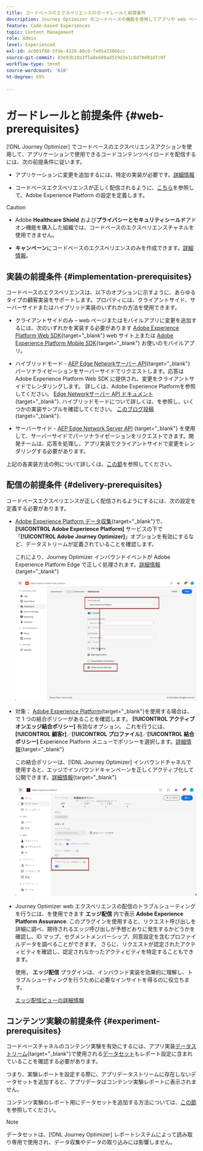 ```yaml
---
title: コードベースのエクスペリエンスのガードレールと前提条件
description: Journey Optimizer のコードベースの機能を使用してアプリや web ページを編集できるようにするには、このページの前提条件に従います
feature: Code-based Experiences
topic: Content Management
role: Admin
level: Experienced
exl-id: ac901f88-5fde-4220-88c6-fe05433866cc
source-git-commit: 83e93b18a3f5a8e688ad519d3e1c0d70d91dfc9f
workflow-type: tm+mt
source-wordcount: '610'
ht-degree: 65%

---
```


# ガードレールと前提条件 {#web-prerequisites}

[!DNL Journey Optimizer] でコードベースのエクスペリエンスアクションを使用して、アプリケーションで使用できるコードコンテンツペイロードを配信するには、次の前提条件に従います。

* アプリケーションに変更を追加するには、特定の実装が必要です。[詳細情報](#implementation-prerequisites)

* コードベースエクスペリエンスが正しく配信されるように、[こちら](#delivery-prerequisites)を参照して、Adobe Experience Platform の設定を定義します。

>[!CAUTION]
>
>* Adobe **Healthcare Shield** および&#x200B;**プライバシーとセキュリティシールド**&#x200B;アドオン機能を購入した組織では、コードベースのエクスペリエンスチャネルを使用できません。
>
>* **キャンペーン**&#x200B;にコードベースのエクスペリエンスのみを作成できます。[詳細情報](../campaigns/create-campaign.md#configure)。


## 実装の前提条件 {#implementation-prerequisites}

コードベースのエクスペリエンスは、以下のオプションに示すように、あらゆるタイプの顧客実装をサポートします。プロパティには、クライアントサイド、サーバーサイドまたはハイブリッド実装のいずれかの方法を使用できます。

* クライアントサイドのみ – web ページまたはモバイルアプリに変更を追加するには、次のいずれかを実装する必要があります [Adobe Experience Platform Web SDK](https://experienceleague.adobe.com/docs/platform-learn/implement-web-sdk/overview.html?lang=ja){target="_blank"} web サイト上または [Adobe Experience Platform Mobile SDK](https://developer.adobe.com/client-sdks/documentation/){target="_blank"} お使いのモバイルアプリ。

* ハイブリッドモード - [AEP Edge Networkサーバー API](https://experienceleague.adobe.com/docs/experience-platform/edge-network-server-api/data-collection/interactive-data-collection.html?lang=ja){target="_blank"} パーソナライゼーションをサーバーサイドでリクエストします。応答はAdobe Experience Platform Web SDK に提供され、変更をクライアントサイドでレンダリングします。 詳しくは、Adobe Experience Platformを参照してください。 [Edge Networkサーバー API ドキュメント](https://experienceleague.adobe.com/docs/experience-platform/edge-network-server-api/overview.html?lang=ja){target="_blank"}. ハイブリッドモードについて詳しくは、を参照し、いくつかの実装サンプルを確認してください。 [このブログ投稿](https://blog.developer.adobe.com/hybrid-personalization-in-the-adobe-experience-platform-web-sdk-6a1bb674bf41){target="_blank"}.

* サーバーサイド - [AEP Edge Network Server API](https://experienceleague.adobe.com/docs/experience-platform/edge-network-server-api/data-collection/interactive-data-collection.html?lang=ja) {target="_blank"} を使用して、サーバーサイドでパーソナライゼーションをリクエストできます。開発チームは、応答を処理し、アプリ実装でクライアントサイドで変更をレンダリングする必要があります。

上記の各実装方法の例について詳しくは、[この節](code-based-implementation-samples.md)を参照してください。

## 配信の前提条件 {#delivery-prerequisites}

コードベースエクスペリエンスが正しく配信されるようにするには、次の設定を定義する必要があります。

* [Adobe Experience Platform データ収集](https://experienceleague.adobe.com/docs/experience-platform/edge/datastreams/overview.html?lang=ja){target="_blank"}で、**[!UICONTROL Adobe Experience Platform]** サービスの下で「**[!UICONTROL Adobe Journey Optimizer]**」オプションを有効にするなど、データストリームが定義されていることを確認します。

  これにより、Journey Optimizer インバウンドイベントが Adobe Experience Platform Edge で正しく処理されます。[詳細情報](https://experienceleague.adobe.com/docs/experience-platform/edge/datastreams/configure.html?lang=ja){target="_blank"}

  ![](../web/assets/web-aep-datastream-ajo.png)

* 対象： [Adobe Experience Platform](https://experienceleague.adobe.com/docs/experience-platform/profile/home.html?lang=ja){target="_blank"}を使用する場合は、で 1 つの結合ポリシーがあることを確認します。 **[!UICONTROL アクティブオンエッジ結合ポリシー]** 有効なオプション。 これを行うには、**[!UICONTROL 顧客r]**／**[!UICONTROL プロファイル]**／**[!UICONTROL 結合ポリシー]** Experience Platform メニューでポリシーを選択します。[詳細情報](https://experienceleague.adobe.com/docs/experience-platform/profile/merge-policies/ui-guide.html?lang=ja#configure){target="_blank"}

  この結合ポリシーは、[!DNL Journey Optimizer] インバウンドチャネルで使用すると、エッジでインバウンドキャンペーンを正しくアクティブ化して公開できます。[詳細情報](https://experienceleague.adobe.com/docs/experience-platform/profile/merge-policies/ui-guide.html?lang=ja){target="_blank"}

  ![](../web/assets/web-aep-merge-policy.png)

* Journey Optimizer web エクスペリエンスの配信のトラブルシューティングを行うには、を使用できます **エッジ配信** 内で表示 **Adobe Experience Platform Assurance**. このプラグインを使用すると、リクエスト呼び出しを詳細に調べ、期待されるエッジ呼び出しが予想どおりに発生するかどうかを確認し、ID マップ、セグメントメンバーシップ、同意設定を含むプロファイルデータを調べることができます。 さらに、リクエストが認定されたアクティビティを確認し、認定されなかったアクティビティを特定することもできます。

  使用， **エッジ配信** プラグインは、インバウンド実装を効果的に理解し、トラブルシューティングを行うために必要なインサイトを得るのに役立ちます。

  [エッジ配信ビューの詳細情報](https://experienceleague.adobe.com/en/docs/experience-platform/assurance/view/edge-delivery)

## コンテンツ実験の前提条件 {#experiment-prerequisites}

コードベースチャネルのコンテンツ実験を有効にするには、アプリ実装[データストリーム](https://experienceleague.adobe.com/docs/experience-platform/datastreams/overview.html?lang=ja){target="_blank"}で使用される[データセット](../data/get-started-datasets.md)もレポート設定に含まれていることを確認する必要があります。

つまり、実験レポートを設定する際に、アプリデータストリームに存在しないデータセットを追加すると、アプリデータはコンテンツ実験レポートに表示されません。

コンテンツ実験のレポート用にデータセットを追加する方法については、[この節](../campaigns/reporting-configuration.md#add-datasets)を参照してください。

>[!NOTE]
>
>データセットは、[!DNL Journey Optimizer] レポートシステムによって読み取り専用で使用され、データ収集やデータの取り込みには影響しません。
